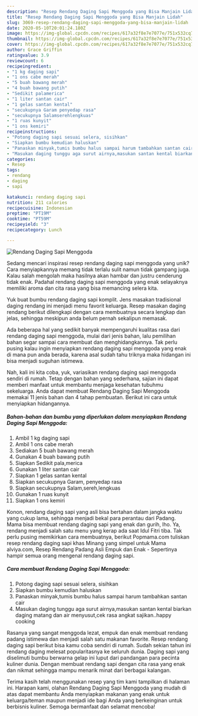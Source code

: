 ```yaml
---
description: "Resep Rendang Daging Sapi Menggoda yang Bisa Manjain Lidah"
title: "Resep Rendang Daging Sapi Menggoda yang Bisa Manjain Lidah"
slug: 3069-resep-rendang-daging-sapi-menggoda-yang-bisa-manjain-lidah
date: 2020-05-10T20:01:24.180Z
image: https://img-global.cpcdn.com/recipes/617a32f8e7e7077e/751x532cq70/rendang-daging-sapi-menggoda-foto-resep-utama.jpg
thumbnail: https://img-global.cpcdn.com/recipes/617a32f8e7e7077e/751x532cq70/rendang-daging-sapi-menggoda-foto-resep-utama.jpg
cover: https://img-global.cpcdn.com/recipes/617a32f8e7e7077e/751x532cq70/rendang-daging-sapi-menggoda-foto-resep-utama.jpg
author: Grace Griffin
ratingvalue: 3.9
reviewcount: 6
recipeingredient:
- "1 kg daging sapi"
- "1 ons cabe merah"
- "5 buah bawang merah"
- "4 buah bawang putih"
- "Sedikit palamerica"
- "1 liter santan cair"
- "1 gelas santan kental"
- "secukupnya Garam penyedap rasa"
- "secukupnya Salamserehlengkuas"
- "1 ruas kunyit"
- "1 ons kemiri"
recipeinstructions:
- "Potong daging sapi sesuai selera, sisihkan"
- "Siapkan bumbu kemudian haluskan"
- "Panaskan minyak,tumis bumbu halus sampai harum tambahkan santan cair"
- "Masukan daging tunggu aga surut airnya,masukan santan kental biarkan daging matang dan air menyusut,cek rasa angkat sajikan..happy cooking"
categories:
- Resep
tags:
- rendang
- daging
- sapi

katakunci: rendang daging sapi 
nutrition: 211 calories
recipecuisine: Indonesian
preptime: "PT19M"
cooktime: "PT59M"
recipeyield: "3"
recipecategory: Lunch

---
```



![Rendang Daging Sapi Menggoda](https://img-global.cpcdn.com/recipes/617a32f8e7e7077e/751x532cq70/rendang-daging-sapi-menggoda-foto-resep-utama.jpg)

Sedang mencari inspirasi resep rendang daging sapi menggoda yang unik? Cara menyiapkannya memang tidak terlalu sulit namun tidak gampang juga. Kalau salah mengolah maka hasilnya akan hambar dan justru cenderung tidak enak. Padahal rendang daging sapi menggoda yang enak selayaknya memiliki aroma dan cita rasa yang bisa memancing selera kita.

Yuk buat bumbu rendang daging sapi komplit. Jens masakan tradisional daging rendang ini menjadi menu favorit keluarga. Resep masakan daging rendang berikut dilengkapi dengan cara membuatnya secara lengkap dan jelas, sehingga meskipun anda belum pernah sekalipun memasak.

Ada beberapa hal yang sedikit banyak mempengaruhi kualitas rasa dari rendang daging sapi menggoda, mulai dari jenis bahan, lalu pemilihan bahan segar sampai cara membuat dan menghidangkannya. Tak perlu pusing kalau ingin menyiapkan rendang daging sapi menggoda yang enak di mana pun anda berada, karena asal sudah tahu triknya maka hidangan ini bisa menjadi suguhan istimewa.


Nah, kali ini kita coba, yuk, variasikan rendang daging sapi menggoda sendiri di rumah. Tetap dengan bahan yang sederhana, sajian ini dapat memberi manfaat untuk membantu menjaga kesehatan tubuhmu sekeluarga. Anda dapat membuat Rendang Daging Sapi Menggoda memakai 11 jenis bahan dan 4 tahap pembuatan. Berikut ini cara untuk menyiapkan hidangannya.

<!--inarticleads1-->

##### Bahan-bahan dan bumbu yang diperlukan dalam menyiapkan Rendang Daging Sapi Menggoda:

1. Ambil 1 kg daging sapi
1. Ambil 1 ons cabe merah
1. Sediakan 5 buah bawang merah
1. Gunakan 4 buah bawang putih
1. Siapkan Sedikit pala,merica
1. Gunakan 1 liter santan cair
1. Siapkan 1 gelas santan kental
1. Siapkan secukupnya Garam, penyedap rasa
1. Siapkan secukupnya Salam,sereh,lengkuas
1. Gunakan 1 ruas kunyit
1. Siapkan 1 ons kemiri


Konon, rendang daging sapi yang asli bisa bertahan dalam jangka waktu yang cukup lama, sehingga menjadi bekal para perantau dari Padang. Mama bisa membuat rendang daging sapi yang enak dan gurih, lho. Ya, rendang menjadi salah satu menu yang kerap ada saat Idul Fitri tiba. Tak perlu pusing memikirkan cara membuatnya, berikut Popmama.com tuliskan resep rendang daging sapi khas Minang yang simpel untuk Mama alviya.com, Resep Rendang Padang Asli Empuk dan Enak - Sepertinya hampir semua orang mengenal rendang daging sapi. 

<!--inarticleads2-->

##### Cara membuat Rendang Daging Sapi Menggoda:

1. Potong daging sapi sesuai selera, sisihkan
1. Siapkan bumbu kemudian haluskan
1. Panaskan minyak,tumis bumbu halus sampai harum tambahkan santan cair
1. Masukan daging tunggu aga surut airnya,masukan santan kental biarkan daging matang dan air menyusut,cek rasa angkat sajikan..happy cooking


Rasanya yang sangat menggoda lezat, empuk dan enak membuat rendang padang istimewa dan menjadi salah satu makanan favorite. Resep rendang daging sapi berikut bisa kamu coba sendiri di rumah. Sudah sekian tahun ini rendang daging melesat popularitasnya ke seluruh dunia. Daging sapi yang diselimuti bumbu berwarna gelap ini luput dari pandangan para pecinta kuliner dunia. Dengan membuat rendang sapi dengan cita rasa yang enak dan nikmat sehingga mampu menarik minat dari berbagai kalangan. 

Terima kasih telah menggunakan resep yang tim kami tampilkan di halaman ini. Harapan kami, olahan Rendang Daging Sapi Menggoda yang mudah di atas dapat membantu Anda menyiapkan makanan yang enak untuk keluarga/teman maupun menjadi ide bagi Anda yang berkeinginan untuk berbisnis kuliner. Semoga bermanfaat dan selamat mencoba!
